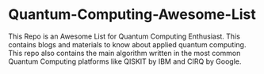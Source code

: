 # Quantum-Computing-Awesome-List
This Repo is an Awesome List for Quantum Computing Enthusiast. This contains blogs and materials to know about applied quantum computing. This repo also contains the main algorithm written in the most common Quantum Computing platforms like QISKIT by IBM and CIRQ by Google.
